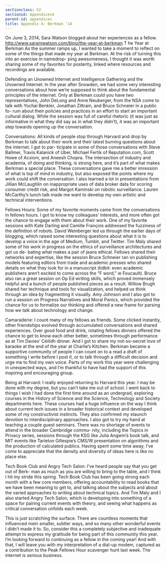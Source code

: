 ```yaml
---
sectionclass: h2
sectionid: Appendices4
parent-id: appendices
title: Appendix 4: Berkman '14
---
```


On June 3, 2014, Sara Watson blogged about her experiences as a fellow.
http://www.saramwatson.com/blog/the-year-at-berkman
T
he Year at Berkman
As the summer ramps up, I wanted to take a moment to reflect on some of the things that made my year at Berkman. At the risk of turning this into an exercise in namedrop- ping awesomeness, I thought it was worth sharing some of my favorites for posterity, linked where resources and recordings are available.

Defending an Unowned Internet and Intelligence Gathering and the Unowned Internet: In the year after Snowden, we had some very interesting conversations about how we’re supposed to think about the fundamental principles of the internet. Only at Berkman could you have two representatives, John DeLong and Anne Neuberger, from the NSA come to talk with Yochai Benkler, Jonathan Zittrain, and Bruce Schneier in a public fo- rum about their policies and practices in an effort to start an important cultural dialog. While the session was full of careful rhetoric (it was just as informative in what they did say as in what they didn’t), it was an important step towards opening up the conversation.

Conversations: All kinds of people stop through Harvard and drop by Berkman to talk about their work and their latest burning questions about the internet. I got to par- ticipate in some of those conversations with Steve Ballmer, Travis Kalanick of Uber, Michael Fertik of Reputation.com, Scott Howe of Acxiom, and Aneesh Chopra. The intersection of industry and academia, of doing and thinking, is strong here, and it’s part of what makes Berkman a special place. These conversations gave me a better imression of what is top of mind in industry, but also exposed the points where my work could shift the conversation. I also learned a lot in presentations from Jillian McLaughlin on inappropriate uses of data broker data for scoring consumer credit risk, and Margot Kaminski on robotic surveillance. Lauren McCarthy’s lunch talk made me want to develop my own artistic and technical interventions.

Fellows Hours: Some of my favorite moments came from the conversations in fellows hours. I got to know my colleagues’ interests, and more often got the chance to engage with them about their work. One of my favorite sessions with Kate Darling and Camille François addressed the fuzziness of the definition of robots. David Weinberger led us through the earlier days of blogging, which raised some interesting questions about what it is to develop a voice in the age of Medium, Tumblr, and Twitter. Tim Maly shared some of his work in progress on the ethics of surveillance architectures and got us de- bating what makes a pair of jeans ethical. Fellows shared their networks and expertise, like the session Bruce Schneier ran on publishing models featuring editors from trade and academic presses who shared details on what they look for in a manuscript (tidbit: even academic publishers aren’t excited to come across the “F word,” ie Foucault). Bruce also ran a great session on Op Ed writing skills, which proved immensely helpful and a bunch of people published pieces as a result. Willow Brugh shared her technique and tools for visualization, and helped us think through an idea by fragmenting it visually. Amy Johnson and I also got to run a session on Progress Narratives and Moral Panics, which provided the chance for us to formalize our thinking and offered a new frame for parsing how we talk about technology and change.

Camaraderie: I count many of my fellows as friends. Some clicked instantly, other friendships evolved through accumulated conversations and shared experiences. Over good food and drink, rotating fellows dinners offered the chance to get to know each other better, sometimes through performance as at Tim Davies’ Céilidh dinner. And I got to share my not-so-secret love of karaoke at the end of the year at Charlie’s Kitchen. Berkman became a supportive community of people I can count on to a read a draft of something I write before I post it, or to talk through a difficult decision and urge me to find my own voice. Parts of my work this year were challenging in unexpected ways, and I’m thankful to have had the support of this inspiring and encouraging group.

Being at Harvard: I really enjoyed returning to Harvard this year. I may be done with my degree, but you can’t take me out of school. I went back to things I wish I had done the first time around as an undergrad, exploring courses in the History of Science and the Science, Technology and Society departments here. These courses had a huge influence on the way I think about current tech issues in a broader historical context and developed some of my constructivist instincts. They also confirmed my staunch devotion to interdisciplinary approaches. I also got to try my hand at teaching a couple guest seminars. There was no shortage of events to attend in the broader Cambridge commu- nity, including the Topics in Privacy series, sessions through the KSG like Julia Angwin’s book talk, and MIT events like Tarleton Gillespie’s CMS/W presentation on algorithms and the production of calculated publics. Having spent some time away, I’ve come to appreciate that the density and diversity of ideas here is like no place else.

Tech Book Club and Angry Tech Salon: I’ve heard people say that you get out of Berk- man as much as you are willing to bring to the table, and I think I hit my stride this spring. Tech Book Club has been going strong each month with a few core members, offering accountability to read books that we have been meaning to get to, and talking about the subjects and about the varied approaches to writing about technical topics. And Tim Maly and I also started Angry Tech Salon, which is developing into something of a space for pairing current events with theory, and seeing what happens as critical conversation unfolds each week.

This is just scratching the surface. There are countless moments that influenced mein smaller, subtler ways, and so many other wonderful events I didn’t made it to. So, consider this a completely subjective and inadequate attempt to express my gratitude for being part of this community this year. I’m looking forward to continuing as a fellow in the coming year!
And with that, I will leave you with my interpretation of a dial-up modem, captured as a contribution to the Peak Fellows Hour scavenger hunt last week. The internet is serious business.
